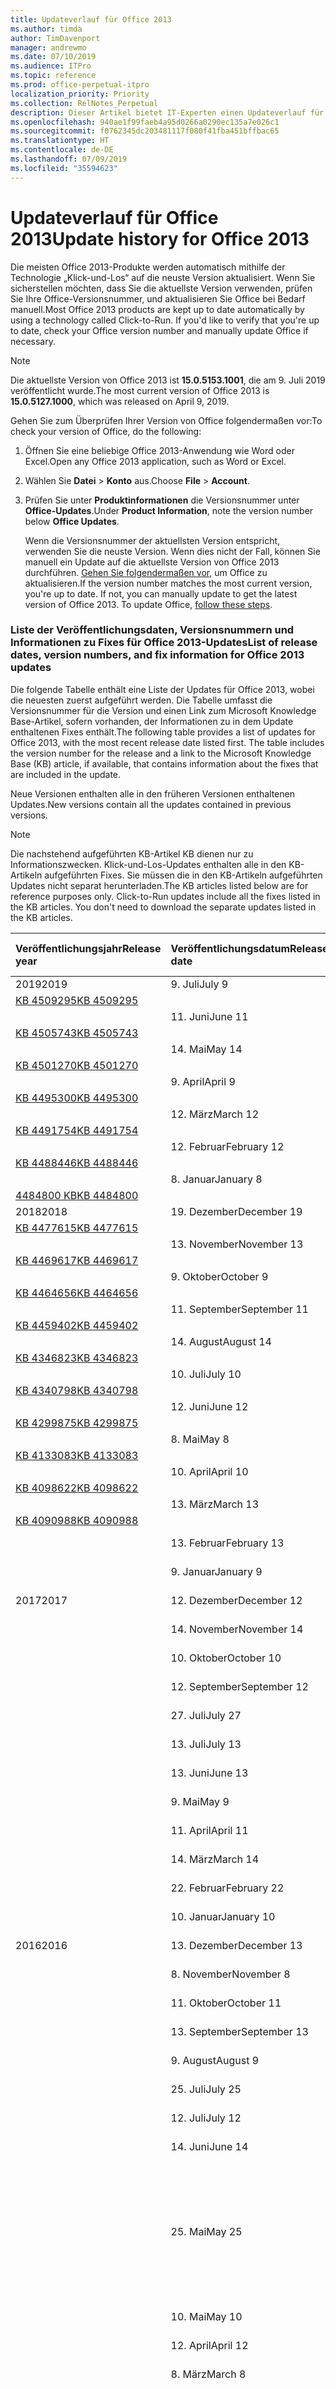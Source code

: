 ```yaml
---
title: Updateverlauf für Office 2013
ms.author: timda
author: TimDavenport
manager: andrewmo
ms.date: 07/10/2019
ms.audience: ITPro
ms.topic: reference
ms.prod: office-perpetual-itpro
localization_priority: Priority
ms.collection: RelNotes_Perpetual
description: Dieser Artikel bietet IT-Experten einen Updateverlauf für dauerhafte Office 2013-Versionen, die Klick-und-Los verwenden.
ms.openlocfilehash: 940ae1f99faeb4a95d0266a0290ec135a7e026c1
ms.sourcegitcommit: f0762345dc203481117f080f41fba451bffbac65
ms.translationtype: HT
ms.contentlocale: de-DE
ms.lasthandoff: 07/09/2019
ms.locfileid: "35594623"
---
```

# <a name="update-history-for-office-2013"></a><span data-ttu-id="97283-103">Updateverlauf für Office 2013</span><span class="sxs-lookup"><span data-stu-id="97283-103">Update history for Office 2013</span></span>

<span data-ttu-id="97283-p101">Die meisten Office 2013-Produkte werden automatisch mithilfe der Technologie „Klick-und-Los“ auf die neuste Version aktualisiert. Wenn Sie sicherstellen möchten, dass Sie die aktuellste Version verwenden, prüfen Sie Ihre Office-Versionsnummer, und aktualisieren Sie Office bei Bedarf manuell.</span><span class="sxs-lookup"><span data-stu-id="97283-p101">Most Office 2013 products are kept up to date automatically by using a technology called Click-to-Run. If you'd like to verify that you're up to date, check your Office version number and manually update Office if necessary.</span></span>
  
> [!NOTE]
> <span data-ttu-id="97283-106">Die aktuellste Version von Office 2013 ist **15.0.5153.1001**, die am 9. Juli 2019 veröffentlicht wurde.</span><span class="sxs-lookup"><span data-stu-id="97283-106">The most current version of Office 2013 is **15.0.5127.1000**, which was released on April 9, 2019.</span></span>
  
<span data-ttu-id="97283-107">Gehen Sie zum Überprüfen Ihrer Version von Office folgendermaßen vor:</span><span class="sxs-lookup"><span data-stu-id="97283-107">To check your version of Office, do the following:</span></span>
  
1. <span data-ttu-id="97283-108">Öffnen Sie eine beliebige Office 2013-Anwendung wie Word oder Excel.</span><span class="sxs-lookup"><span data-stu-id="97283-108">Open any Office 2013 application, such as Word or Excel.</span></span>
    
2. <span data-ttu-id="97283-109">Wählen Sie **Datei** > **Konto** aus.</span><span class="sxs-lookup"><span data-stu-id="97283-109">Choose **File** > **Account**.</span></span>
    
3. <span data-ttu-id="97283-110">Prüfen Sie unter **Produktinformationen** die Versionsnummer unter **Office-Updates**.</span><span class="sxs-lookup"><span data-stu-id="97283-110">Under **Product Information**, note the version number below **Office Updates**.</span></span>
    
    <span data-ttu-id="97283-p102">Wenn die Versionsnummer der aktuellsten Version entspricht, verwenden Sie die neuste Version. Wenn dies nicht der Fall, können Sie manuell ein Update auf die aktuellste Version von Office 2013 durchführen. [Gehen Sie folgendermaßen vor,](https://support.office.com/article/2ab296f3-7f03-43a2-8e50-46de917611c5#ID0EAABAAA=Office_2013) um Office zu aktualisieren.</span><span class="sxs-lookup"><span data-stu-id="97283-p102">If the version number matches the most current version, you're up to date. If not, you can manually update to get the latest version of Office 2013. To update Office, [follow these steps](https://support.office.com/article/2ab296f3-7f03-43a2-8e50-46de917611c5#ID0EAABAAA=Office_2013).</span></span>
    
### <a name="list-of-release-dates-version-numbers-and-fix-information-for-office-2013-updates"></a><span data-ttu-id="97283-114">Liste der Veröffentlichungsdaten, Versionsnummern und Informationen zu Fixes für Office 2013-Updates</span><span class="sxs-lookup"><span data-stu-id="97283-114">List of release dates, version numbers, and fix information for Office 2013 updates</span></span>

<span data-ttu-id="97283-p103">Die folgende Tabelle enthält eine Liste der Updates für Office 2013, wobei die neuesten zuerst aufgeführt werden. Die Tabelle umfasst die Versionsnummer für die Version und einen Link zum Microsoft Knowledge Base-Artikel, sofern vorhanden, der Informationen zu in dem Update enthaltenen Fixes enthält.</span><span class="sxs-lookup"><span data-stu-id="97283-p103">The following table provides a list of updates for Office 2013, with the most recent release date listed first. The table includes the version number for the release and a link to the Microsoft Knowledge Base (KB) article, if available, that contains information about the fixes that are included in the update.</span></span>
  
<span data-ttu-id="97283-117">Neue Versionen enthalten alle in den früheren Versionen enthaltenen Updates.</span><span class="sxs-lookup"><span data-stu-id="97283-117">New versions contain all the updates contained in previous versions.</span></span>

> [!NOTE]
> <span data-ttu-id="97283-p104">Die nachstehend aufgeführten KB-Artikel KB dienen nur zu Informationszwecken. Klick-und-Los-Updates enthalten alle in den KB-Artikeln aufgeführten Fixes. Sie müssen die in den KB-Artikeln aufgeführten Updates nicht separat herunterladen.</span><span class="sxs-lookup"><span data-stu-id="97283-p104">The KB articles listed below are for reference purposes only. Click-to-Run updates include all the fixes listed in the KB articles. You don't need to download the separate updates listed in the KB articles.</span></span>

  
|<span data-ttu-id="97283-121">**Veröffentlichungsjahr**</span><span class="sxs-lookup"><span data-stu-id="97283-121">**Release year**</span></span>|<span data-ttu-id="97283-122">**Veröffentlichungsdatum**</span><span class="sxs-lookup"><span data-stu-id="97283-122">**Release date**</span></span>|<span data-ttu-id="97283-123">**Versionsnummer**</span><span class="sxs-lookup"><span data-stu-id="97283-123">**Version number**</span></span>|<span data-ttu-id="97283-124">**Weitere Informationen**</span><span class="sxs-lookup"><span data-stu-id="97283-124">**More information**</span></span>|
|:-----|:-----|:-----|:-----|
|<span data-ttu-id="97283-125">2019</span><span class="sxs-lookup"><span data-stu-id="97283-125">2019</span></span>|<span data-ttu-id="97283-126">9. Juli</span><span class="sxs-lookup"><span data-stu-id="97283-126">July 9</span></span>   |<span data-ttu-id="97283-127">15.0.5153.1001</span><span class="sxs-lookup"><span data-stu-id="97283-127">15.0.5153.1001</span></span>   |<span data-ttu-id="97283-128">
  [KB 4509295](https://support.microsoft.com/de-DE/help/4509295)</span><span class="sxs-lookup"><span data-stu-id="97283-128">[KB 4509295](https://support.microsoft.com/en-us/help/4509295)</span></span>  |
||<span data-ttu-id="97283-129">11. Juni</span><span class="sxs-lookup"><span data-stu-id="97283-129">June 11</span></span>   |<span data-ttu-id="97283-130">15.0.5145.1001</span><span class="sxs-lookup"><span data-stu-id="97283-130">15.0.5145.1001</span></span>   |<span data-ttu-id="97283-131">
  [KB 4505743](https://support.microsoft.com/de-DE/help/4505743)</span><span class="sxs-lookup"><span data-stu-id="97283-131">[KB 4505743](https://support.microsoft.com/en-us/help/4505743)</span></span>  |
||<span data-ttu-id="97283-132">14. Mai</span><span class="sxs-lookup"><span data-stu-id="97283-132">May 14</span></span>   |<span data-ttu-id="97283-133">15.0.5137.1000</span><span class="sxs-lookup"><span data-stu-id="97283-133">15.0.5137.1000</span></span>   |<span data-ttu-id="97283-134">
  [KB 4501270](https://support.microsoft.com/de-DE/help/4501270)</span><span class="sxs-lookup"><span data-stu-id="97283-134">[KB 4501270](https://support.microsoft.com/en-us/help/4501270)</span></span>  |
||<span data-ttu-id="97283-135">9. April</span><span class="sxs-lookup"><span data-stu-id="97283-135">April 9</span></span>   |<span data-ttu-id="97283-136">15.0.5127.1000</span><span class="sxs-lookup"><span data-stu-id="97283-136">15.0.5127.1000</span></span>   |<span data-ttu-id="97283-137">
  [KB 4495300](https://support.microsoft.com/de-DE/help/4495300)</span><span class="sxs-lookup"><span data-stu-id="97283-137">[KB 4495300](https://support.microsoft.com/en-us/help/4495300)</span></span>  |
||<span data-ttu-id="97283-138">12. März</span><span class="sxs-lookup"><span data-stu-id="97283-138">March 12</span></span>   |<span data-ttu-id="97283-139">15.0.5119.1000</span><span class="sxs-lookup"><span data-stu-id="97283-139">15.0.5119.1000</span></span>   |<span data-ttu-id="97283-140">
  [KB 4491754](https://support.microsoft.com/de-DE/help/4491754)</span><span class="sxs-lookup"><span data-stu-id="97283-140">[KB 4491754](https://support.microsoft.com/en-us/help/4491754)</span></span>  |
||<span data-ttu-id="97283-141">12. Februar</span><span class="sxs-lookup"><span data-stu-id="97283-141">February 12</span></span>   |<span data-ttu-id="97283-142">15.0.5111.1001</span><span class="sxs-lookup"><span data-stu-id="97283-142">15.0.5111.1001</span></span>   |<span data-ttu-id="97283-143">
  [KB 4488446](https://support.microsoft.com/de-DE/help/4488446)</span><span class="sxs-lookup"><span data-stu-id="97283-143">[KB 4488446](https://support.microsoft.com/en-us/help/4488446)</span></span>  |
||<span data-ttu-id="97283-144">8. Januar</span><span class="sxs-lookup"><span data-stu-id="97283-144">January 8</span></span>   |<span data-ttu-id="97283-145">15.0.5101.1002</span><span class="sxs-lookup"><span data-stu-id="97283-145">15.0.5101.1002</span></span>   |<span data-ttu-id="97283-146">
  [4484800 KB](https://support.microsoft.com/de-DE/help/4484800)</span><span class="sxs-lookup"><span data-stu-id="97283-146">[KB 4484800](https://support.microsoft.com/en-us/help/4484800)</span></span>  |
|<span data-ttu-id="97283-147">2018</span><span class="sxs-lookup"><span data-stu-id="97283-147">2018</span></span>|<span data-ttu-id="97283-148">19. Dezember</span><span class="sxs-lookup"><span data-stu-id="97283-148">December 19</span></span>   |<span data-ttu-id="97283-149">15.0.5093.1001</span><span class="sxs-lookup"><span data-stu-id="97283-149">15.0.5093.1001</span></span>   |<span data-ttu-id="97283-150">
  [KB 4477615](https://support.microsoft.com/de-DE/help/4477615)</span><span class="sxs-lookup"><span data-stu-id="97283-150">[KB 4477615](https://support.microsoft.com/en-us/help/4477615)</span></span>  |
||<span data-ttu-id="97283-151">13. November</span><span class="sxs-lookup"><span data-stu-id="97283-151">November 13</span></span>   |<span data-ttu-id="97283-152">15.0.5085.1000</span><span class="sxs-lookup"><span data-stu-id="97283-152">15.0.5085.1000</span></span>   |<span data-ttu-id="97283-153">
  [KB 4469617](https://support.microsoft.com/de-DE/help/4469617)</span><span class="sxs-lookup"><span data-stu-id="97283-153">[KB 4469617](https://support.microsoft.com/en-us/help/4469617)</span></span>  |
||<span data-ttu-id="97283-154">9. Oktober</span><span class="sxs-lookup"><span data-stu-id="97283-154">October 9</span></span>   |<span data-ttu-id="97283-155">15.0.5075.1001</span><span class="sxs-lookup"><span data-stu-id="97283-155">15.0.5075.1001</span></span>   |<span data-ttu-id="97283-156">
  [KB 4464656](https://support.microsoft.com/de-DE/help/4464656)</span><span class="sxs-lookup"><span data-stu-id="97283-156">[KB 4464656](https://support.microsoft.com/en-us/help/4464656)</span></span>  |
| |<span data-ttu-id="97283-157">11. September</span><span class="sxs-lookup"><span data-stu-id="97283-157">September 11</span></span>   |<span data-ttu-id="97283-158">15.0.5067.1000</span><span class="sxs-lookup"><span data-stu-id="97283-158">15.0.5067.1000</span></span>   |<span data-ttu-id="97283-159">
  [KB 4459402](https://support.microsoft.com/de-DE/help/4459402)</span><span class="sxs-lookup"><span data-stu-id="97283-159">[KB 4459402](https://support.microsoft.com/en-us/help/4459402)</span></span>  |
||<span data-ttu-id="97283-160">14. August</span><span class="sxs-lookup"><span data-stu-id="97283-160">August 14</span></span>   |<span data-ttu-id="97283-161">15.0.5059.1000</span><span class="sxs-lookup"><span data-stu-id="97283-161">15.0.5059.1000</span></span>   |<span data-ttu-id="97283-162">
  [KB 4346823](https://support.microsoft.com/de-DE/help/4346823)</span><span class="sxs-lookup"><span data-stu-id="97283-162">[KB 4346823](https://support.microsoft.com/en-us/help/4346823)</span></span>  |
||<span data-ttu-id="97283-163">10. Juli</span><span class="sxs-lookup"><span data-stu-id="97283-163">July 10</span></span>   |<span data-ttu-id="97283-164">15.0.5049.1000</span><span class="sxs-lookup"><span data-stu-id="97283-164">15.0.5049.1000</span></span>   |<span data-ttu-id="97283-165">
  [KB 4340798](https://support.microsoft.com/de-DE/help/4340798)</span><span class="sxs-lookup"><span data-stu-id="97283-165">[KB 4340798](https://support.microsoft.com/en-us/help/4340798)</span></span>  |
||<span data-ttu-id="97283-166">12. Juni</span><span class="sxs-lookup"><span data-stu-id="97283-166">June 12</span></span>   |<span data-ttu-id="97283-167">15.0.5041.1001</span><span class="sxs-lookup"><span data-stu-id="97283-167">15.0.5041.1001</span></span>   |<span data-ttu-id="97283-168">
  [KB 4299875](https://support.microsoft.com/de-DE/help/4299875)</span><span class="sxs-lookup"><span data-stu-id="97283-168">[KB 4299875](https://support.microsoft.com/en-us/help/4299875)</span></span>  |
||<span data-ttu-id="97283-169">8. Mai</span><span class="sxs-lookup"><span data-stu-id="97283-169">May 8</span></span>   |<span data-ttu-id="97283-170">15.0.5031.1000</span><span class="sxs-lookup"><span data-stu-id="97283-170">15.0.5031.1000</span></span>   |<span data-ttu-id="97283-171">
  [KB 4133083](https://support.microsoft.com/de-DE/help/4133083)</span><span class="sxs-lookup"><span data-stu-id="97283-171">[KB 4133083](https://support.microsoft.com/en-us/help/4133083)</span></span>  |
||<span data-ttu-id="97283-172">10. April</span><span class="sxs-lookup"><span data-stu-id="97283-172">April 10</span></span>   |<span data-ttu-id="97283-173">15.0.5023.1000</span><span class="sxs-lookup"><span data-stu-id="97283-173">15.0.5023.1000</span></span>   |<span data-ttu-id="97283-174">
  [KB 4098622](https://support.microsoft.com/de-DE/help/4098622)</span><span class="sxs-lookup"><span data-stu-id="97283-174">[KB 4098622](https://support.microsoft.com/en-us/help/4098622)</span></span>  |
||<span data-ttu-id="97283-175">13. März</span><span class="sxs-lookup"><span data-stu-id="97283-175">March 13</span></span>   |<span data-ttu-id="97283-176">15.0.5015.1000</span><span class="sxs-lookup"><span data-stu-id="97283-176">15.0.5015.1000</span></span>   |<span data-ttu-id="97283-177">
  [KB 4090988](https://support.microsoft.com/de-DE/help/4090988)</span><span class="sxs-lookup"><span data-stu-id="97283-177">[KB 4090988](https://support.microsoft.com/en-us/help/4090988)</span></span>  |
||<span data-ttu-id="97283-178">13. Februar</span><span class="sxs-lookup"><span data-stu-id="97283-178">February 13</span></span>   |<span data-ttu-id="97283-179">15.0.5007.1000</span><span class="sxs-lookup"><span data-stu-id="97283-179">15.0.5007.1000</span></span>   |[<span data-ttu-id="97283-180">KB 4077965</span><span class="sxs-lookup"><span data-stu-id="97283-180">KB 4077965</span></span>](https://support.microsoft.com/help/4077965)  |
||<span data-ttu-id="97283-181">9. Januar</span><span class="sxs-lookup"><span data-stu-id="97283-181">January 9</span></span>   |<span data-ttu-id="97283-182">15.0.4997.1000</span><span class="sxs-lookup"><span data-stu-id="97283-182">15.0.4997.1000</span></span>   |[<span data-ttu-id="97283-183">KB 4058103</span><span class="sxs-lookup"><span data-stu-id="97283-183">KB 4058103</span></span>](https://support.microsoft.com/help/4058103)  |
|<span data-ttu-id="97283-184">2017</span><span class="sxs-lookup"><span data-stu-id="97283-184">2017</span></span>   |<span data-ttu-id="97283-185">12. Dezember</span><span class="sxs-lookup"><span data-stu-id="97283-185">December 12</span></span>   |<span data-ttu-id="97283-186">15.0.4989.1000</span><span class="sxs-lookup"><span data-stu-id="97283-186">15.0.4989.1000</span></span>   |[<span data-ttu-id="97283-187">KB 4055454</span><span class="sxs-lookup"><span data-stu-id="97283-187">KB 4055454</span></span>](https://support.microsoft.com/help/4055454)  |
||<span data-ttu-id="97283-188">14. November</span><span class="sxs-lookup"><span data-stu-id="97283-188">November 14</span></span>   |<span data-ttu-id="97283-189">15.0.4981.1001</span><span class="sxs-lookup"><span data-stu-id="97283-189">15.0.4981.1001</span></span>   |[<span data-ttu-id="97283-190">KB 4051890</span><span class="sxs-lookup"><span data-stu-id="97283-190">KB 4051890</span></span>](https://support.microsoft.com/help/4051890)  |
||<span data-ttu-id="97283-191">10. Oktober</span><span class="sxs-lookup"><span data-stu-id="97283-191">October 10</span></span>   |<span data-ttu-id="97283-192">15.0.4971.1002</span><span class="sxs-lookup"><span data-stu-id="97283-192">15.0.4971.1002</span></span>   |[<span data-ttu-id="97283-193">KB 4043461</span><span class="sxs-lookup"><span data-stu-id="97283-193">KB 4043461</span></span>](https://support.microsoft.com/help/4043461)  |
||<span data-ttu-id="97283-194">12. September</span><span class="sxs-lookup"><span data-stu-id="97283-194">September 12</span></span>   |<span data-ttu-id="97283-195">15.0.4963.1002</span><span class="sxs-lookup"><span data-stu-id="97283-195">15.0.4963.1002</span></span>   |[<span data-ttu-id="97283-196">KB 4040279</span><span class="sxs-lookup"><span data-stu-id="97283-196">KB 4040279</span></span>](https://support.microsoft.com/help/4040279)  |
||<span data-ttu-id="97283-197">27. Juli</span><span class="sxs-lookup"><span data-stu-id="97283-197">July 27</span></span>   |<span data-ttu-id="97283-198">15.0.4953.1001</span><span class="sxs-lookup"><span data-stu-id="97283-198">15.0.4953.1001</span></span>   |[<span data-ttu-id="97283-199">KB 4036121</span><span class="sxs-lookup"><span data-stu-id="97283-199">KB 4036121</span></span>](https://support.microsoft.com/help/4036121)  |
||<span data-ttu-id="97283-200">13. Juli</span><span class="sxs-lookup"><span data-stu-id="97283-200">July 13</span></span>   |<span data-ttu-id="97283-201">15.0.4945.1001</span><span class="sxs-lookup"><span data-stu-id="97283-201">15.0.4945.1001</span></span>   |[<span data-ttu-id="97283-202">KB 4033107</span><span class="sxs-lookup"><span data-stu-id="97283-202">KB 4033107</span></span>](https://support.microsoft.com/help/4033107)  |
||<span data-ttu-id="97283-203">13. Juni</span><span class="sxs-lookup"><span data-stu-id="97283-203">June 13</span></span>   |<span data-ttu-id="97283-204">15.0.4937.1000</span><span class="sxs-lookup"><span data-stu-id="97283-204">15.0.4937.1000</span></span>   |[<span data-ttu-id="97283-205">KB 4023935</span><span class="sxs-lookup"><span data-stu-id="97283-205">KB 4023935</span></span>](https://support.microsoft.com/help/4023935)  |
||<span data-ttu-id="97283-206">9. Mai</span><span class="sxs-lookup"><span data-stu-id="97283-206">May 9</span></span>   |<span data-ttu-id="97283-207">15.0.4927.1002</span><span class="sxs-lookup"><span data-stu-id="97283-207">15.0.4927.1002</span></span>   |[<span data-ttu-id="97283-208">KB 4020152</span><span class="sxs-lookup"><span data-stu-id="97283-208">KB 4020152</span></span>](https://support.microsoft.com/help/4020152)  |
||<span data-ttu-id="97283-209">11. April</span><span class="sxs-lookup"><span data-stu-id="97283-209">April 11</span></span>   |<span data-ttu-id="97283-210">15.0.4919.1002</span><span class="sxs-lookup"><span data-stu-id="97283-210">15.0.4919.1002</span></span>   |[<span data-ttu-id="97283-211">KB 4016803</span><span class="sxs-lookup"><span data-stu-id="97283-211">KB 4016803</span></span>](https://support.microsoft.com/help/4016803)  |
||<span data-ttu-id="97283-212">14. März</span><span class="sxs-lookup"><span data-stu-id="97283-212">March 14</span></span>   |<span data-ttu-id="97283-213">15.0.4911.1002</span><span class="sxs-lookup"><span data-stu-id="97283-213">15.0.4911.1002</span></span>   |[<span data-ttu-id="97283-214">KB 4013886</span><span class="sxs-lookup"><span data-stu-id="97283-214">KB 4013886</span></span>](https://support.microsoft.com/help/4013886)  |
||<span data-ttu-id="97283-215">22. Februar</span><span class="sxs-lookup"><span data-stu-id="97283-215">February 22</span></span>   |<span data-ttu-id="97283-216">15.0.4903.1002</span><span class="sxs-lookup"><span data-stu-id="97283-216">15.0.4903.1002</span></span>   |[<span data-ttu-id="97283-217">KB 4010765</span><span class="sxs-lookup"><span data-stu-id="97283-217">KB 4010765</span></span>](https://support.microsoft.com/help/4010765)  |
||<span data-ttu-id="97283-218">10. Januar</span><span class="sxs-lookup"><span data-stu-id="97283-218">January 10</span></span>   |<span data-ttu-id="97283-219">15.0.4893.1002</span><span class="sxs-lookup"><span data-stu-id="97283-219">15.0.4893.1002</span></span>   |[<span data-ttu-id="97283-220">KB 3214449</span><span class="sxs-lookup"><span data-stu-id="97283-220">KB 3214449</span></span>](https://support.microsoft.com/en-us/kb/3214449)  |
|<span data-ttu-id="97283-221">2016</span><span class="sxs-lookup"><span data-stu-id="97283-221">2016</span></span>   |<span data-ttu-id="97283-222">13. Dezember</span><span class="sxs-lookup"><span data-stu-id="97283-222">December 13</span></span>   |<span data-ttu-id="97283-223">15.0.4885.1001</span><span class="sxs-lookup"><span data-stu-id="97283-223">15.0.4885.1001</span></span>   |[<span data-ttu-id="97283-224">KB 3208595</span><span class="sxs-lookup"><span data-stu-id="97283-224">KB 3208595</span></span>](https://support.microsoft.com/en-us/kb/3208595)  |
||<span data-ttu-id="97283-225">8. November</span><span class="sxs-lookup"><span data-stu-id="97283-225">November 8</span></span>   |<span data-ttu-id="97283-226">15.0.4875.1001</span><span class="sxs-lookup"><span data-stu-id="97283-226">15.0.4875.1001</span></span>   |[<span data-ttu-id="97283-227">KB 3200802</span><span class="sxs-lookup"><span data-stu-id="97283-227">KB 3200802</span></span>](https://support.microsoft.com/kb/3200802)  |
||<span data-ttu-id="97283-228">11. Oktober</span><span class="sxs-lookup"><span data-stu-id="97283-228">October 11</span></span>   |<span data-ttu-id="97283-229">15.0.4867.1003</span><span class="sxs-lookup"><span data-stu-id="97283-229">15.0.4867.1003</span></span>   |[<span data-ttu-id="97283-230">KB 3194160</span><span class="sxs-lookup"><span data-stu-id="97283-230">KB 3194160</span></span>](https://support.microsoft.com/kb/3194160)  |
||<span data-ttu-id="97283-231">13. September</span><span class="sxs-lookup"><span data-stu-id="97283-231">September 13</span></span>   |<span data-ttu-id="97283-232">15.0.4859.1002</span><span class="sxs-lookup"><span data-stu-id="97283-232">15.0.4859.1002</span></span>   |[<span data-ttu-id="97283-233">KB 3188548</span><span class="sxs-lookup"><span data-stu-id="97283-233">KB 3188548</span></span>](https://support.microsoft.com/kb/3188548)  |
||<span data-ttu-id="97283-234">9. August</span><span class="sxs-lookup"><span data-stu-id="97283-234">August 9</span></span>   |<span data-ttu-id="97283-235">15.0.4849.1003</span><span class="sxs-lookup"><span data-stu-id="97283-235">15.0.4849.1003</span></span>   |[<span data-ttu-id="97283-236">KB 3181038</span><span class="sxs-lookup"><span data-stu-id="97283-236">KB 3181038</span></span>](https://support.microsoft.com/kb/3181038)  |
||<span data-ttu-id="97283-237">25. Juli</span><span class="sxs-lookup"><span data-stu-id="97283-237">July 25</span></span>   |<span data-ttu-id="97283-238">15.0.4841.1002</span><span class="sxs-lookup"><span data-stu-id="97283-238">15.0.4841.1002</span></span>   |[<span data-ttu-id="97283-239">KB 3179661</span><span class="sxs-lookup"><span data-stu-id="97283-239">KB 3179661</span></span>](https://support.microsoft.com/kb/3179661)  |
||<span data-ttu-id="97283-240">12. Juli</span><span class="sxs-lookup"><span data-stu-id="97283-240">July 12</span></span>   |<span data-ttu-id="97283-241">15.0.4841.1001</span><span class="sxs-lookup"><span data-stu-id="97283-241">15.0.4841.1001</span></span>   |[<span data-ttu-id="97283-242">KB 3173835</span><span class="sxs-lookup"><span data-stu-id="97283-242">KB 3173835</span></span>](https://support.microsoft.com/kb/3173835)  |
||<span data-ttu-id="97283-243">14. Juni</span><span class="sxs-lookup"><span data-stu-id="97283-243">June 14</span></span>   |<span data-ttu-id="97283-244">15.0.4833.1001</span><span class="sxs-lookup"><span data-stu-id="97283-244">15.0.4833.1001</span></span>   |[<span data-ttu-id="97283-245">KB 3166910</span><span class="sxs-lookup"><span data-stu-id="97283-245">KB 3166910</span></span>](https://support.microsoft.com/kb/3166910)  |
||<span data-ttu-id="97283-246">25. Mai</span><span class="sxs-lookup"><span data-stu-id="97283-246">May 25</span></span>   |<span data-ttu-id="97283-247">15.0.4823.1004</span><span class="sxs-lookup"><span data-stu-id="97283-247">15.0.4823.1004</span></span>   |<span data-ttu-id="97283-248">In dieser Version wurde ein Absturz behoben, der gelegentlich während des Installationsvorgangs aufgetreten ist.</span><span class="sxs-lookup"><span data-stu-id="97283-248">This version fixes a crash that may occur during the installation process.</span></span>   |
||<span data-ttu-id="97283-249">10. Mai</span><span class="sxs-lookup"><span data-stu-id="97283-249">May 10</span></span>   |<span data-ttu-id="97283-250">15.0.4823.1002</span><span class="sxs-lookup"><span data-stu-id="97283-250">15.0.4823.1002</span></span>   |[<span data-ttu-id="97283-251">KB 3158453</span><span class="sxs-lookup"><span data-stu-id="97283-251">KB 3158453</span></span>](https://support.microsoft.com/kb/3158453 )  |
||<span data-ttu-id="97283-252">12. April</span><span class="sxs-lookup"><span data-stu-id="97283-252">April 12</span></span>   |<span data-ttu-id="97283-253">15.0.4815.1002</span><span class="sxs-lookup"><span data-stu-id="97283-253">15.0.4815.1002</span></span>   |[<span data-ttu-id="97283-254">KB 3150264</span><span class="sxs-lookup"><span data-stu-id="97283-254">KB 3150264</span></span>](https://support.microsoft.com/kb/3150264)  |
||<span data-ttu-id="97283-255">8. März</span><span class="sxs-lookup"><span data-stu-id="97283-255">March 8</span></span>   |<span data-ttu-id="97283-256">15.0.4805.1003</span><span class="sxs-lookup"><span data-stu-id="97283-256">15.0.4805.1003</span></span>   |[<span data-ttu-id="97283-257">KB 3143491</span><span class="sxs-lookup"><span data-stu-id="97283-257">KB 3143491</span></span>](https://support.microsoft.com/kb/3143491)  |
||<span data-ttu-id="97283-258">17. Februar</span><span class="sxs-lookup"><span data-stu-id="97283-258">February 17</span></span>   |<span data-ttu-id="97283-259">15.0.4797.1003</span><span class="sxs-lookup"><span data-stu-id="97283-259">15.0.4797.1003</span></span>   |<span data-ttu-id="97283-260">Diese Version behebt ein Problem, bei dem Office-Apps wie Word, Excel oder Outlook möglicherweise nicht reagierten oder langsam waren, wenn Sie im Fenster gescrollt oder Text kopiert und eingefügt haben.</span><span class="sxs-lookup"><span data-stu-id="97283-260">This version fixes a problem that may cause Office apps, such as Word, Excel, or Outlook to freeze or perform very slowly when you scroll the window or when you copy and paste text.</span></span>   |
||<span data-ttu-id="97283-261">9. Februar</span><span class="sxs-lookup"><span data-stu-id="97283-261">February 9</span></span>   |<span data-ttu-id="97283-262">15.0.4797.1002</span><span class="sxs-lookup"><span data-stu-id="97283-262">15.0.4797.1002</span></span>   |[<span data-ttu-id="97283-263">KB 3137471</span><span class="sxs-lookup"><span data-stu-id="97283-263">KB 3137471</span></span>](https://support.microsoft.com/kb/3137471)  |
||<span data-ttu-id="97283-264">12. Januar</span><span class="sxs-lookup"><span data-stu-id="97283-264">January 12</span></span>   |<span data-ttu-id="97283-265">15.0.4787.1002</span><span class="sxs-lookup"><span data-stu-id="97283-265">15.0.4787.1002</span></span>   |[<span data-ttu-id="97283-266">KB 3131245</span><span class="sxs-lookup"><span data-stu-id="97283-266">KB 3131245</span></span>](https://support.microsoft.com/kb/3131245)  |
|<span data-ttu-id="97283-267">2015</span><span class="sxs-lookup"><span data-stu-id="97283-267">December 2015</span></span>   |<span data-ttu-id="97283-268">8. Dezember</span><span class="sxs-lookup"><span data-stu-id="97283-268">December 8</span></span>   |<span data-ttu-id="97283-269">15.0.4779.1002</span><span class="sxs-lookup"><span data-stu-id="97283-269">15.0.4779.1002</span></span>   |[<span data-ttu-id="97283-270">KB 3121650</span><span class="sxs-lookup"><span data-stu-id="97283-270">KB 3121650</span></span>](https://support.microsoft.com/kb/3121650)  |
||<span data-ttu-id="97283-271">24. November</span><span class="sxs-lookup"><span data-stu-id="97283-271">November 24</span></span>   |<span data-ttu-id="97283-272">15.0.4771.1004</span><span class="sxs-lookup"><span data-stu-id="97283-272">15.0.4771.1004</span></span>   |<span data-ttu-id="97283-273">Diese Version behebt einen Absturz von Outlook.</span><span class="sxs-lookup"><span data-stu-id="97283-273">This version fixes an Outlook crash.</span></span>   |
||<span data-ttu-id="97283-274">10. November</span><span class="sxs-lookup"><span data-stu-id="97283-274">November 10</span></span>   |<span data-ttu-id="97283-275">15.0.4771.1003</span><span class="sxs-lookup"><span data-stu-id="97283-275">15.0.4771.1003</span></span>   |[<span data-ttu-id="97283-276">KB 3108456</span><span class="sxs-lookup"><span data-stu-id="97283-276">KB 3108456</span></span>](https://support.microsoft.com/kb/3108456)  |
||<span data-ttu-id="97283-277">13. Oktober</span><span class="sxs-lookup"><span data-stu-id="97283-277">October 13</span></span>   |<span data-ttu-id="97283-278">15.0.4763.1003</span><span class="sxs-lookup"><span data-stu-id="97283-278">15.0.4763.1003</span></span>   |[<span data-ttu-id="97283-279">KB 3099951</span><span class="sxs-lookup"><span data-stu-id="97283-279">KB 3099951</span></span>](https://support.microsoft.com/kb/3099951)  |
||<span data-ttu-id="97283-280">8. September</span><span class="sxs-lookup"><span data-stu-id="97283-280">September 8</span></span>   |<span data-ttu-id="97283-281">15.0.4753.1003</span><span class="sxs-lookup"><span data-stu-id="97283-281">15.0.4753.1003</span></span>   |[<span data-ttu-id="97283-282">KB 3092181</span><span class="sxs-lookup"><span data-stu-id="97283-282">KB 3092181</span></span>](https://support.microsoft.com/kb/3092181)  |
||<span data-ttu-id="97283-283">11. August</span><span class="sxs-lookup"><span data-stu-id="97283-283">August 11</span></span>   |<span data-ttu-id="97283-284">15.0.4745.1002</span><span class="sxs-lookup"><span data-stu-id="97283-284">15.0.4745.1002</span></span>   |[<span data-ttu-id="97283-285">KB 3083805</span><span class="sxs-lookup"><span data-stu-id="97283-285">KB 3083805</span></span>](https://support.microsoft.com/kb/3083805)  |
||<span data-ttu-id="97283-286">14. Juli</span><span class="sxs-lookup"><span data-stu-id="97283-286">July 14</span></span>   |<span data-ttu-id="97283-287">15.0.4737.1003</span><span class="sxs-lookup"><span data-stu-id="97283-287">15.0.4737.1003</span></span>   |[<span data-ttu-id="97283-288">KB 3077012</span><span class="sxs-lookup"><span data-stu-id="97283-288">KB 3077012</span></span>](https://support.microsoft.com/kb/3077012)  |
||<span data-ttu-id="97283-289">09. Juni</span><span class="sxs-lookup"><span data-stu-id="97283-289">June 9</span></span>   |<span data-ttu-id="97283-290">15.0.4727.1003</span><span class="sxs-lookup"><span data-stu-id="97283-290">15.0.4727.1003</span></span>   |[<span data-ttu-id="97283-291">KB 3068507</span><span class="sxs-lookup"><span data-stu-id="97283-291">KB 3068507</span></span>](https://support.microsoft.com/kb/3068507)  |
||<span data-ttu-id="97283-292">12. Mai</span><span class="sxs-lookup"><span data-stu-id="97283-292">May 12</span></span>   |<span data-ttu-id="97283-293">15.0.4719.1002</span><span class="sxs-lookup"><span data-stu-id="97283-293">15.0.4719.1002</span></span>   |[<span data-ttu-id="97283-294">KB 3061974</span><span class="sxs-lookup"><span data-stu-id="97283-294">KB 3061974</span></span>](https://support.microsoft.com/kb/3061974)  |
||<span data-ttu-id="97283-295">14. April</span><span class="sxs-lookup"><span data-stu-id="97283-295">April 14</span></span>   |<span data-ttu-id="97283-296">15.0.4711.1003</span><span class="sxs-lookup"><span data-stu-id="97283-296">15.0.4711.1003</span></span>   |[<span data-ttu-id="97283-297">KB 3050766</span><span class="sxs-lookup"><span data-stu-id="97283-297">KB 3050766</span></span>](https://support.microsoft.com/kb/3050766)  |
||<span data-ttu-id="97283-298">10. März</span><span class="sxs-lookup"><span data-stu-id="97283-298">March 10</span></span>   |<span data-ttu-id="97283-299">15.0.4701.1002</span><span class="sxs-lookup"><span data-stu-id="97283-299">15.0.4701.1002</span></span>   |[<span data-ttu-id="97283-300">KB 3040794</span><span class="sxs-lookup"><span data-stu-id="97283-300">KB 3040794</span></span>](https://support.microsoft.com/kb/3040794)  |
||<span data-ttu-id="97283-301">10. Februar</span><span class="sxs-lookup"><span data-stu-id="97283-301">February 10</span></span>   |<span data-ttu-id="97283-302">15.0.4693.1002</span><span class="sxs-lookup"><span data-stu-id="97283-302">15.0.4693.1002</span></span>   |[<span data-ttu-id="97283-303">KB 3032763</span><span class="sxs-lookup"><span data-stu-id="97283-303">KB 3032763</span></span>](https://support.microsoft.com/kb/3032763)  |
|<span data-ttu-id="97283-304">2014</span><span class="sxs-lookup"><span data-stu-id="97283-304">November 2014</span></span>   |<span data-ttu-id="97283-305">9. Dezember</span><span class="sxs-lookup"><span data-stu-id="97283-305">December 9</span></span>   |<span data-ttu-id="97283-306">15.0.4675.1002</span><span class="sxs-lookup"><span data-stu-id="97283-306">15.0.4675.1002</span></span>   |[<span data-ttu-id="97283-307">KB 3020812</span><span class="sxs-lookup"><span data-stu-id="97283-307">KB 3020812</span></span>](https://support.microsoft.com/kb/3020812)  |
||<span data-ttu-id="97283-308">11. November</span><span class="sxs-lookup"><span data-stu-id="97283-308">November 11</span></span>   |<span data-ttu-id="97283-309">15.0.4667.1002</span><span class="sxs-lookup"><span data-stu-id="97283-309">15.0.4667.1002</span></span>   |[<span data-ttu-id="97283-310">KB 3012392</span><span class="sxs-lookup"><span data-stu-id="97283-310">KB 3012392</span></span>](https://support.microsoft.com/kb/3012392)  |
||<span data-ttu-id="97283-311">14. Oktober</span><span class="sxs-lookup"><span data-stu-id="97283-311">October 14</span></span>   |<span data-ttu-id="97283-312">15.0.4659.1001</span><span class="sxs-lookup"><span data-stu-id="97283-312">15.0.4659.1001</span></span>   |[<span data-ttu-id="97283-313">KB 3003800</span><span class="sxs-lookup"><span data-stu-id="97283-313">KB 3003800</span></span>](https://support.microsoft.com/kb/3003800)  |
||<span data-ttu-id="97283-314">16. September</span><span class="sxs-lookup"><span data-stu-id="97283-314">September 16</span></span>   |<span data-ttu-id="97283-315">15.0.4649.1003</span><span class="sxs-lookup"><span data-stu-id="97283-315">15.0.4649.1003</span></span>   |[<span data-ttu-id="97283-316">KB 2889931</span><span class="sxs-lookup"><span data-stu-id="97283-316">KB 2889931</span></span>](https://support.microsoft.com/kb/2889931)  |
||<span data-ttu-id="97283-317">9. September</span><span class="sxs-lookup"><span data-stu-id="97283-317">September 9</span></span>   |<span data-ttu-id="97283-318">15.0.4649.1001</span><span class="sxs-lookup"><span data-stu-id="97283-318">15.0.4649.1001</span></span>   |[<span data-ttu-id="97283-319">KB 2995902</span><span class="sxs-lookup"><span data-stu-id="97283-319">KB 2995902</span></span>](https://support.microsoft.com/kb/2995902)  |
||<span data-ttu-id="97283-320">12. August</span><span class="sxs-lookup"><span data-stu-id="97283-320">August 12</span></span>   |<span data-ttu-id="97283-321">15.0.4641.1003</span><span class="sxs-lookup"><span data-stu-id="97283-321">15.0.4641.1003</span></span>   |[<span data-ttu-id="97283-322">KB 2989071</span><span class="sxs-lookup"><span data-stu-id="97283-322">KB 2989071</span></span>](https://support.microsoft.com/kb/2989071)  |
||<span data-ttu-id="97283-323">24. Juli</span><span class="sxs-lookup"><span data-stu-id="97283-323">July 24</span></span>   |<span data-ttu-id="97283-324">15.0.4631.1004</span><span class="sxs-lookup"><span data-stu-id="97283-324">15.0.4631.1004</span></span>   |[<span data-ttu-id="97283-325">KB 2989605</span><span class="sxs-lookup"><span data-stu-id="97283-325">KB 2989605</span></span>](https://support.microsoft.com/kb/2989605)  |
||<span data-ttu-id="97283-326">8. Juli</span><span class="sxs-lookup"><span data-stu-id="97283-326">July 8</span></span>   |<span data-ttu-id="97283-327">15.0.4631.1002</span><span class="sxs-lookup"><span data-stu-id="97283-327">15.0.4631.1002</span></span>   |[<span data-ttu-id="97283-328">KB 2980001</span><span class="sxs-lookup"><span data-stu-id="97283-328">KB 2980001</span></span>](https://support.microsoft.com/kb/2980001)  |
||<span data-ttu-id="97283-329">10. Juni</span><span class="sxs-lookup"><span data-stu-id="97283-329">June 10</span></span>   |<span data-ttu-id="97283-330">15.0.4623.1003</span><span class="sxs-lookup"><span data-stu-id="97283-330">15.0.4623.1003</span></span>   |[<span data-ttu-id="97283-331">KB 2971668</span><span class="sxs-lookup"><span data-stu-id="97283-331">KB 2971668</span></span>](https://support.microsoft.com/kb/2971668)  |
||<span data-ttu-id="97283-332">22. Mai</span><span class="sxs-lookup"><span data-stu-id="97283-332">May 22</span></span>   |<span data-ttu-id="97283-333">15.0.4615.1002</span><span class="sxs-lookup"><span data-stu-id="97283-333">15.0.4615.1002</span></span>   |<span data-ttu-id="97283-334">Diese Version behebt Aktivierungsfehler.</span><span class="sxs-lookup"><span data-stu-id="97283-334">This version fixes activation errors.</span></span>   |
||<span data-ttu-id="97283-335">13. Mai</span><span class="sxs-lookup"><span data-stu-id="97283-335">May 13</span></span>   |<span data-ttu-id="97283-336">15.0.4615.1001</span><span class="sxs-lookup"><span data-stu-id="97283-336">15.0.4615.1001</span></span>   |[<span data-ttu-id="97283-337">KB 2964042</span><span class="sxs-lookup"><span data-stu-id="97283-337">KB 2964042</span></span>](https://support.microsoft.com/kb/2964042)  |
||<span data-ttu-id="97283-338">8. April</span><span class="sxs-lookup"><span data-stu-id="97283-338">April 8</span></span>   |<span data-ttu-id="97283-339">15.0.4605.1003</span><span class="sxs-lookup"><span data-stu-id="97283-339">15.0.4605.1003</span></span>   |[<span data-ttu-id="97283-340">KB 2955382</span><span class="sxs-lookup"><span data-stu-id="97283-340">KB 2955382</span></span>](https://support.microsoft.com/kb/2955382)  |
||<span data-ttu-id="97283-341">11. März</span><span class="sxs-lookup"><span data-stu-id="97283-341">March 11</span></span>   |<span data-ttu-id="97283-342">15.0.4569.1508</span><span class="sxs-lookup"><span data-stu-id="97283-342">15.0.4569.1508</span></span>   |[<span data-ttu-id="97283-343">KB 2937335</span><span class="sxs-lookup"><span data-stu-id="97283-343">KB 2937335</span></span>](https://support.microsoft.com/kb/2937335)  |
||<span data-ttu-id="97283-344">25. Februar</span><span class="sxs-lookup"><span data-stu-id="97283-344">February 25</span></span>   |<span data-ttu-id="97283-345">15.0.4569.1507</span><span class="sxs-lookup"><span data-stu-id="97283-345">15.0.4569.1507</span></span>   |<span data-ttu-id="97283-346">[KB 2817430](https://support.microsoft.com/kb/2817430) (Service Pack 1)</span><span class="sxs-lookup"><span data-stu-id="97283-346">[KB 2817430](https://support.microsoft.com/kb/2817430) (Service Pack 1)</span></span>   |
||<span data-ttu-id="97283-347">14. Januar</span><span class="sxs-lookup"><span data-stu-id="97283-347">January 14</span></span>   |<span data-ttu-id="97283-348">15.0.4551.1512</span><span class="sxs-lookup"><span data-stu-id="97283-348">15.0.4551.1512</span></span>   |[<span data-ttu-id="97283-349">KB 2923177</span><span class="sxs-lookup"><span data-stu-id="97283-349">KB 2923177</span></span>](https://support.microsoft.com/kb/2923177)  |
|<span data-ttu-id="97283-350">2013</span><span class="sxs-lookup"><span data-stu-id="97283-350">2013</span></span>   |<span data-ttu-id="97283-351">10. Dezember</span><span class="sxs-lookup"><span data-stu-id="97283-351">December 10</span></span>   |<span data-ttu-id="97283-352">15.0.4551.1011</span><span class="sxs-lookup"><span data-stu-id="97283-352">15.0.4551.1011</span></span>   |[<span data-ttu-id="97283-353">KB 2916204</span><span class="sxs-lookup"><span data-stu-id="97283-353">KB 2916204</span></span>](https://support.microsoft.com/kb/2916204)  |
||<span data-ttu-id="97283-354">12. November</span><span class="sxs-lookup"><span data-stu-id="97283-354">November 12</span></span>   |<span data-ttu-id="97283-355">15.0.4551.1005</span><span class="sxs-lookup"><span data-stu-id="97283-355">15.0.4551.1005</span></span>   |[<span data-ttu-id="97283-356">KB 2908105</span><span class="sxs-lookup"><span data-stu-id="97283-356">KB 2908105</span></span>](https://support.microsoft.com/kb/2908105)  |
||<span data-ttu-id="97283-357">8. Oktober</span><span class="sxs-lookup"><span data-stu-id="97283-357">October 8</span></span>   |<span data-ttu-id="97283-358">15.0.4535.1511</span><span class="sxs-lookup"><span data-stu-id="97283-358">15.0.4535.1511</span></span>   |[<span data-ttu-id="97283-359">KB 2892139</span><span class="sxs-lookup"><span data-stu-id="97283-359">KB 2892139</span></span>](https://support.microsoft.com/kb/2892139)  |
||<span data-ttu-id="97283-360">10. September</span><span class="sxs-lookup"><span data-stu-id="97283-360">September 10</span></span>   |<span data-ttu-id="97283-361">15.0.4535.1004</span><span class="sxs-lookup"><span data-stu-id="97283-361">15.0.4535.1004</span></span>   |[<span data-ttu-id="97283-362">KB 2884129</span><span class="sxs-lookup"><span data-stu-id="97283-362">KB 2884129</span></span>](https://support.microsoft.com/kb/2884129)  |
||<span data-ttu-id="97283-363">13. August</span><span class="sxs-lookup"><span data-stu-id="97283-363">August 13</span></span>   |<span data-ttu-id="97283-364">15.0.4517.1509</span><span class="sxs-lookup"><span data-stu-id="97283-364">15.0.4517.1509</span></span>   |[<span data-ttu-id="97283-365">KB 2876211</span><span class="sxs-lookup"><span data-stu-id="97283-365">KB 2876211</span></span>](https://support.microsoft.com/kb/2876211)  |
||<span data-ttu-id="97283-366">9. Juli</span><span class="sxs-lookup"><span data-stu-id="97283-366">July 9</span></span>   |<span data-ttu-id="97283-367">15.0.4517.1005</span><span class="sxs-lookup"><span data-stu-id="97283-367">15.0.4517.1005</span></span>   |[<span data-ttu-id="97283-368">KB 2867767</span><span class="sxs-lookup"><span data-stu-id="97283-368">KB 2867767</span></span>](https://support.microsoft.com/kb/2867767)  |
||<span data-ttu-id="97283-369">11. Juni</span><span class="sxs-lookup"><span data-stu-id="97283-369">June 11</span></span>   |<span data-ttu-id="97283-370">15.0.4505.1510</span><span class="sxs-lookup"><span data-stu-id="97283-370">15.0.4505.1510</span></span>   |[<span data-ttu-id="97283-371">KB 2860010</span><span class="sxs-lookup"><span data-stu-id="97283-371">KB 2860010</span></span>](https://support.microsoft.com/kb/2860010)  |
||<span data-ttu-id="97283-372">14. Mai</span><span class="sxs-lookup"><span data-stu-id="97283-372">May 14</span></span>   |<span data-ttu-id="97283-373">15.0.4505.1006</span><span class="sxs-lookup"><span data-stu-id="97283-373">15.0.4505.1006</span></span>   |[<span data-ttu-id="97283-374">KB 2847265</span><span class="sxs-lookup"><span data-stu-id="97283-374">KB 2847265</span></span>](https://support.microsoft.com/kb/2847265)  |
||<span data-ttu-id="97283-375">9. April</span><span class="sxs-lookup"><span data-stu-id="97283-375">April 9</span></span>   |<span data-ttu-id="97283-376">15.0.4481.1510</span><span class="sxs-lookup"><span data-stu-id="97283-376">15.0.4481.1510</span></span>   |[<span data-ttu-id="97283-377">KB 2833132</span><span class="sxs-lookup"><span data-stu-id="97283-377">KB 2833132</span></span>](https://support.microsoft.com/kb/2833132)  |
   

  

